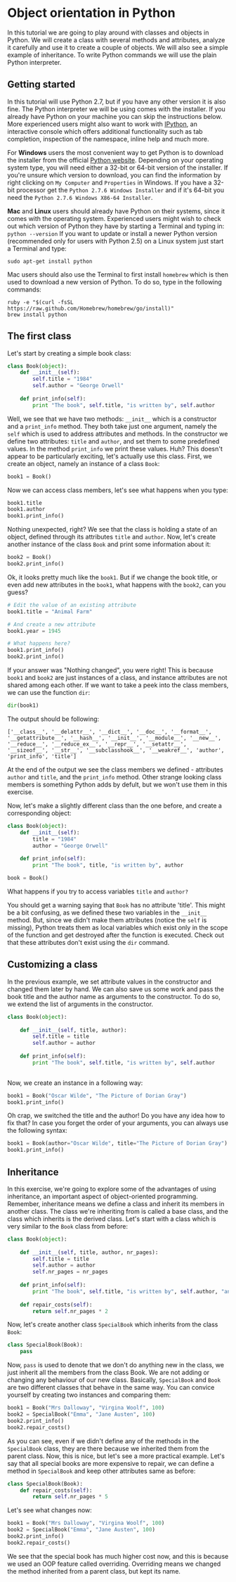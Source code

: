 Object orientation in Python
===

In this tutorial we are going to play around with classes and objects in Python.
We will create a class with several methods and attributes, analyze it carefully and use it to create a couple of objects. We will also see a simple example of inheritance.
To write Python commands we will use the plain Python interpreter.


Getting started
---
In this tutorial will use Python 2.7, but if you have any other version it is also fine. The Python interpreter we will be using comes with the installer. If you already have Python on your machine you can skip the instructions below.
More experienced users might also want to work with [IPython](http://ipython.org/install.html), an interactive console which offers additional functionality such as tab completion, inspection of the namespace, inline help and much more. 


For **Windows** users the most convenient way to get Python is to download the installer from the official [Python website](https://www.python.org/download/). Depending on your operating system type, you will need either a 32-bit or 64-bit version of the installer.
If you're unsure which version to download, you can find the information by right clicking on `My Computer` and `Properties` in Windows. If you have a 32-bit processor get the `Python 2.7.6 Windows Installer` and if it's 64-bit you need the `Python 2.7.6 Windows X86-64 Installer`.

**Mac** and **Linux** users should already have Python on their systems, since it comes with the operating system. 
Experienced users might wish to check out which version of Python they have by starting a Terminal and typing in: 
```python --version```
If you want to update or install a newer Python version (recommended only for users with Python 2.5) on a Linux system just start a Terminal and type:
```
sudo apt-get install python
```
Mac users should also use the Terminal to first install `homebrew` which is then used to download a new version of Python. To do so, type in the following commands:
```
ruby -e "$(curl -fsSL https://raw.github.com/Homebrew/homebrew/go/install)"
brew install python
```

The first class
---
Let's start by creating a simple book class:
```python
class Book(object):
	def __init__(self):
		self.title = "1984"
		self.author = "George Orwell"
	
	def print_info(self):
		print "The book", self.title, "is written by", self.author

```

Well, we see that we have two methods: `__init__` which is a constructor and a `print_info` method.
They both take just one argument, namely the `self` which is used to address attributes and methods.
In the constructor we define two attributes: `title` and `author`, and set them to some predefined values.
In the method `print_info` we print these values. Huh? This doesn't appear to be particularly exciting, let's actually use this class. First, we create an object, namely an instance of a class `Book`:

```python
book1 = Book()
```

Now we can access class members, let's see what happens when you type:
```python
book1.title
book1.author
book1.print_info()
```
Nothing unexpected, right? We see that the class is holding a state of an object, defined through its attributes `title` and `author`.
Now, let's create another instance of the class `Book` and print some information about it:
```python
book2 = Book()
book2.print_info()
```
Ok, it looks pretty much like the `book1`. But if we change the book title, or even add new attributes in the `book1`, what happens with the `book2`, can you guess?

```python
# Edit the value of an existing attribute
book1.title = "Animal Farm"

# And create a new attribute
book1.year = 1945

# What happens here?
book1.print_info()
book2.print_info()

```

If your answer was "Nothing changed", you were right! 
This is because `book1` and `book2` are just instances of a class, and instance attributes are not shared among each other. If we want to take a peek into the class members, we can use the function `dir`:
```python
dir(book1)
```
The output should be following:
```
['__class__', '__delattr__', '__dict__', '__doc__', '__format__', '__getattribute__', '__hash__', '__init__', '__module__', '__new__', '__reduce__', '__reduce_ex__', '__repr__', '__setattr__', '__sizeof__', '__str__', '__subclasshook__', '__weakref__', 'author', 'print_info', 'title']
```
At the end of the output we see the class members we defined - attributes `author` and `title`, and the `print_info` method. Other strange looking class members is something Python adds by defult, but we won't use them in this exercise. 

Now, let's make a slightly different class than the one before, and create a corresponding object:
```python
class Book(object):
	def __init__(self):
		title = "1984"
		author = "George Orwell"
	
	def print_info(self):
		print "The book", title, "is written by", author

book = Book()
```
What happens if you try to access variables `title` and `author?` 

You should get a warning saying that `Book` has no attribute 'title'. This might be a bit confusing, as we defined these two variables in the `__init__` method. But, since we didn't make them attributes (notice the `self` is missing), Python treats them as local variables which exist only in the scope of the function and get destroyed after the function is executed. Check out that these attributes don't exist using the `dir` command.

Customizing a class
---
In the previous example, we set attribute values in the constructor and changed them later by hand.
We can also save us some work and pass the book title and the author name as arguments to the constructor.
To do so, we extend the list of arguments in the constructor. 

```python
class Book(object):
	
	def __init__(self, title, author):
		self.title = title
		self.author = author
		
	def print_info(self):
		print "The book", self.title, "is written by", self.author
		
```

Now, we create an instance in a following way:
```python
book1 = Book("Oscar Wilde", "The Picture of Dorian Gray")
book1.print_info()
```

Oh crap, we switched the title and the author! Do you have any idea how to fix that? 
In case you forget the order of your arguments, you can always use the following syntax:
```python
book1 = Book(author="Oscar Wilde", title="The Picture of Dorian Gray")
book1.print_info()
```

## Inheritance 
In this exercise, we're going to explore some of the advantages of using inheritance, an important aspect of object-oriented programming. Remember, inheritance means we define a class and inherit its members in another class. The class we're inheriting from is called a base class, and the class which inherits is the derived class.
Let's start with a class which is very similar to the `Book` class from before:
```python
class Book(object):
	
	def __init__(self, title, author, nr_pages):
		self.title = title
		self.author = author
		self.nr_pages = nr_pages
		
	def print_info(self):
		print "The book", self.title, "is written by", self.author, "and contains", self.nr_pages, "pages"
		
	def repair_costs(self):
		return self.nr_pages * 2

```
Now, let's create another class `SpecialBook` which inherits from the class `Book`:
```python
class SpecialBook(Book):
	pass
```
Now, `pass` is used to denote that we don't do anything new in the class, we just inherit all the members from the class Book. We are not adding or changing any behaviour of our new class. Basically, `SpecialBook` and `Book` are two different classes that behave in the same way.
You can convice yourself by creating two instances and comparing them:
```python
book1 = Book("Mrs Dalloway", "Virgina Woolf", 100)
book2 = SpecialBook("Emma", "Jane Austen", 100)
book2.print_info()
book2.repair_costs()
```
As you can see, even if we didn't define any of the methods in the `SpecialBook` class, they are there because we inherited them from the parent class. Now, this is nice, but let's see a more practical example. 
Let's say that all special books are more expensive to repair, we can define a method in `SpecialBook` and keep other attributes same as before:
```python
class SpecialBook(Book):
	def repair_costs(self):
		return self.nr_pages * 5
```

Let's see what changes now:
```python
book1 = Book("Mrs Dalloway", "Virgina Woolf", 100)
book2 = SpecialBook("Emma", "Jane Austen", 100)
book2.print_info()
book2.repair_costs()
```

We see that the special book has much higher cost now, and this is because we used an OOP feature called overriding. Overriding means we changed the method inherited from a parent class, but kept its name.

